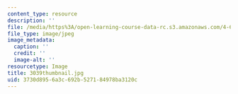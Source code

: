 ```yaml
---
content_type: resource
description: ''
file: /media/https%3A/open-learning-course-data-rc.s3.amazonaws.com/4-614-religious-architecture-and-islamic-cultures-fall-2002/3730d8956a3c692b527184978ba3120c_3039thumbnail.jpg
file_type: image/jpeg
image_metadata:
  caption: ''
  credit: ''
  image-alt: ''
resourcetype: Image
title: 3039thumbnail.jpg
uid: 3730d895-6a3c-692b-5271-84978ba3120c
---
```

